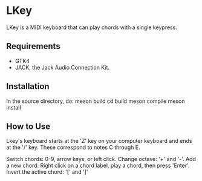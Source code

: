 LKey
======
LKey is a MIDI keyboard that can play chords with a single keypress. 

Requirements
-------------
* GTK4 
* JACK, the Jack Audio Connection Kit.

Installation
-----------
In the source directory, do:
    meson build
    cd build
    meson compile
    meson install

How to Use
----------
Lkey's keyboard starts at the 'Z' key on your computer keyboard and ends at the
'/' key. These correspond to notes C through E.

Switch chords: 0-9, arrow keys, or left click.
Change octave: '+' and '-'.
Add a new chord: Right click on a chord label, play a chord, then press
'Enter'.
Invert the active chord: '[' and ']'
